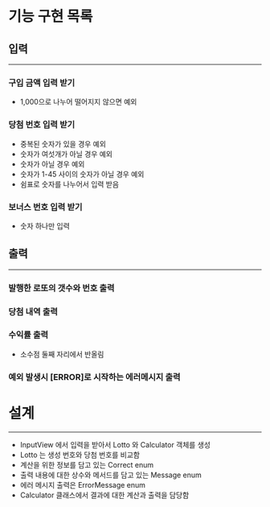# 기능 구현 목록


## 입력

---

### 구입 금액 입력 받기   
* 1,000으로 나누어 떨어지지 않으면 예외
### 당첨 번호 입력 받기
* 중복된 숫자가 있을 경우 예외
* 숫자가 여섯개가 아닐 경우 예외
* 숫자가 아닐 경우 예외
* 숫자가 1-45 사이의 숫자가 아닐 경우 예외
* 쉼표로 숫자를 나누어서 입력 받음
### 보너스 번호 입력 받기
* 숫자 하나만 입력

## 출력

---

### 발행한 로또의 갯수와 번호 출력
### 당첨 내역 출력
### 수익률 출력
* 소수점 둘째 자리에서 반올림
### 예외 발생시 [ERROR]로 시작하는 에러메시지 출력


# 설계

---

* InputView 에서 입력을 받아서 Lotto 와 Calculator 객체를 생성
* Lotto 는 생성 번호와 당첨 번호를 비교함
* 계산을 위한 정보를 담고 있는 Correct enum
* 출력 내용에 대한 상수와 메서드를 담고 있는 Message enum
* 에러 메시지 출력은 ErrorMessage enum
* Calculator 클래스에서 결과에 대한 계산과 출력을 담당함


